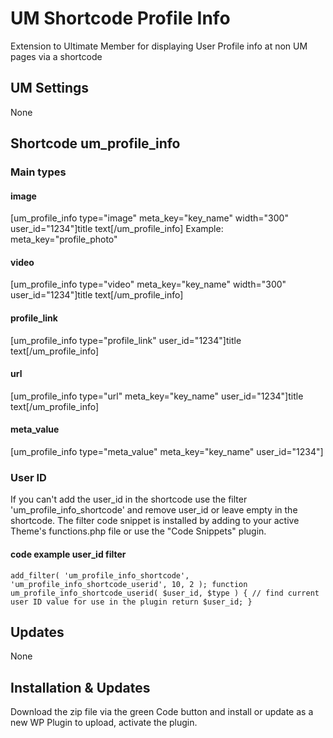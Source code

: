 # UM Shortcode Profile Info
Extension to Ultimate Member for displaying User Profile info at non UM pages via a shortcode
## UM Settings
None
## Shortcode um_profile_info
### Main types
#### image
[um_profile_info type="image" meta_key="key_name" width="300" user_id="1234"]title text[/um_profile_info]  Example: meta_key="profile_photo"
#### video
[um_profile_info type="video" meta_key="key_name" width="300" user_id="1234"]title text[/um_profile_info]
#### profile_link
[um_profile_info type="profile_link" user_id="1234"]title text[/um_profile_info]
#### url
[um_profile_info type="url" meta_key="key_name" user_id="1234"]title text[/um_profile_info]
#### meta_value
[um_profile_info type="meta_value" meta_key="key_name" user_id="1234"]
### User ID
If you can't add the user_id in the shortcode use the filter 'um_profile_info_shortcode' and remove user_id or leave empty in the shortcode. The filter code snippet is installed by adding to your active Theme's functions.php file or use the "Code Snippets" plugin.
#### code example user_id filter
<code>add_filter( 'um_profile_info_shortcode', 'um_profile_info_shortcode_userid', 10, 2 );
function um_profile_info_shortcode_userid( $user_id, $type ) {
    // find current user ID value for use in the plugin
    return $user_id;
}</code>
## Updates
None
## Installation & Updates
Download the zip file via the green Code button and install or update as a new WP Plugin to upload, activate the plugin.
